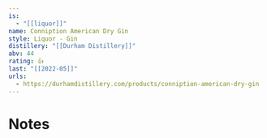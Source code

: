```yaml
---
is:
  - "[[liquor]]"
name: Conniption American Dry Gin
style: Liquor - Gin
distillery: "[[Durham Distillery]]"
abv: 44
rating: 👍
last: "[[2022-05]]"
urls:
  - https://durhamdistillery.com/products/conniption-american-dry-gin
---
```

# Notes
